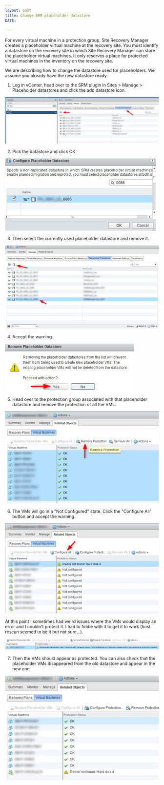 ```yaml
---
layout: post
title: Change SRM placeholder datastore
DATE: 

---
```

For every virtual machine in a protection group, Site Recovery Manager creates a placeholder virtual machine at the recovery site. You must identify a datastore on the recovery site in which Site Recovery Manager can store the placeholder virtual machines. It only reserves a place for protected virtual machines in the inventory on the recovery site.

We are describing how to change the datastore used for placeholders. We assume you already have the new datastore ready.

1. Log in vCenter, head over to the SRM plugin  in Sites > Manage > Placeholder datastores and click the add datastore icon.

![](/img/phds1.png)

2. Pick the datastore and click OK.

![](/img/phds2.png)

3. Then select the currently used placeholder datastore and remove it.

![](/img/phds3.png)

4. Accept the warning.

![](/img/phds4.png)

5. Head over to the protection group associated with that placeholder datastore and remove the protection of all the VMs.

![](/img/phds5.png)

6. The VMs will go in a "Not Configured" state. Click the "Configure All" button and accept the warning.

![](/img/phds7.png)

At this point I sometimes had weird issues where the VMs would display an error and I couldn't protect it. I had to fiddle with it to get it to work (host rescan seemed to be it but not sure...).

![](/img/phds6.png)

7. Then the VMs should appear as protected. You can also check that the placeholder VMs disappeared from the old datastore and appear in the new one.

![](/img/phds9.png)